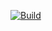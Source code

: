 [![Build](https://github.com/KSUOwlBots/POS-15-MAIN/actions/workflows/main.yml/badge.svg)](https://github.com/KSUOwlBots/POS-15-MAIN/actions/workflows/main.yml)
